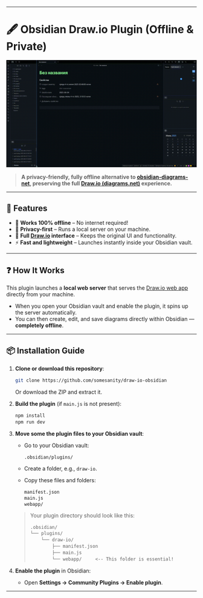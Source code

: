 
---

# 🖋️ Obsidian Draw\.io Plugin (Offline & Private)

![Draw.io Demo](demo.gif)

> **A privacy-friendly, fully offline alternative to [obsidian-diagrams-net](https://github.com/jensmtg/obsidian-diagrams-net), preserving the full [Draw\.io (diagrams.net)](https://app.diagrams.net/) experience.**

---

## 🚀 Features

* 🛜 **Works 100% offline** – No internet required!
* 🔐 **Privacy-first** – Runs a local server on your machine.
* 🎨 **Full [Draw\.io](https://app.diagrams.net/) interface** – Keeps the original UI and functionality.
* ⚡ **Fast and lightweight** – Launches instantly inside your Obsidian vault.

---

## ❓ How It Works

This plugin launches a **local web server** that serves the [Draw.io web app](https://github.com/jgraph/drawio) directly from your machine.

* When you open your Obsidian vault and enable the plugin, it spins up the server automatically.
* You can then create, edit, and save diagrams directly within Obsidian — **completely offline**.

---

## 📦 Installation Guide

1. **Clone or download this repository**:

   ```bash
   git clone https://github.com/somesanity/draw-io-obsidian
   ```

   Or download the ZIP and extract it.

2. **Build the plugin** (if `main.js` is not present):

   ```bash
   npm install
   npm run dev
   ```

3. **Move some the plugin files to your Obsidian vault**:

   * Go to your Obsidian vault:

     ```
     .obsidian/plugins/
     ```

   * Create a folder, e.g., `draw-io`.

   * Copy these files and folders:

     ```
     manifest.json
     main.js
     webapp/
     ```

   > Your plugin directory should look like this:
   >
   > ```bash
   > .obsidian/
   > └── plugins/
   >     └── draw-io/
   >         ├── manifest.json
   >         ├── main.js
   >         └── webapp/     <-- This folder is essential!
   > ```

4. **Enable the plugin** in Obsidian:

   * Open **Settings → Community Plugins → Enable plugin**.

---




